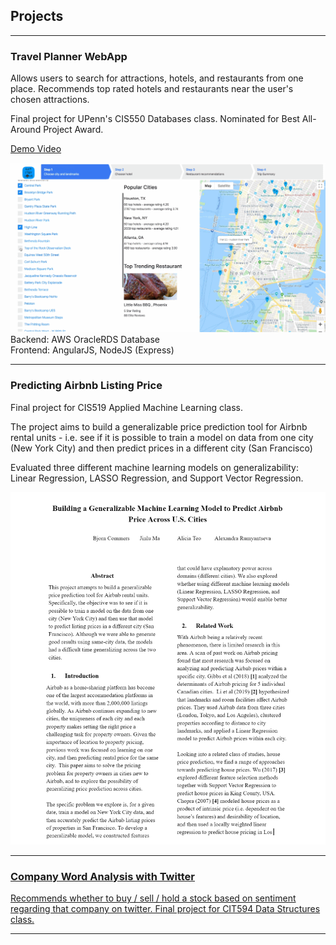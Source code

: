 ## Projects

---

### Travel Planner WebApp
Allows users to search for attractions, hotels, and restaurants from one place. Recommends top rated hotels and restaurants near the user's chosen attractions. 

Final project for UPenn's CIS550 Databases class. Nominated for Best All-Around Project Award.

<a href="https://drive.google.com/open?id=1WYm1LLjcJeDsFEpXkRN5MOJOlsQ0hVbd" target="_blank">Demo Video</a>

<img src="images/550proj1-ANIMATION.gif"/>
<br>
Backend: AWS OracleRDS Database
<br>
Frontend: AngularJS, NodeJS (Express)

---
### Predicting Airbnb Listing Price
Final project for CIS519 Applied Machine Learning class. 

The project aims to build a generalizable price prediction tool for Airbnb rental units - i.e. see if it is possible to train a model on data from one city (New York City) and then predict prices in a different city (San Francisco)

Evaluated three different machine learning models on generalizability: Linear Regression, LASSO Regression, and Support Vector Regression.

<a href = "https://drive.google.com/open?id=1j83rI2CbVivpMjRC3Bt-KD2yn-44y4l4"><img src="images/CIS519proj.PNG"/>

---

### Company Word Analysis with Twitter
Recommends whether to buy / sell / hold a stock based on sentiment regarding that company on twitter. Final project for CIT594 Data Structures class. 



---